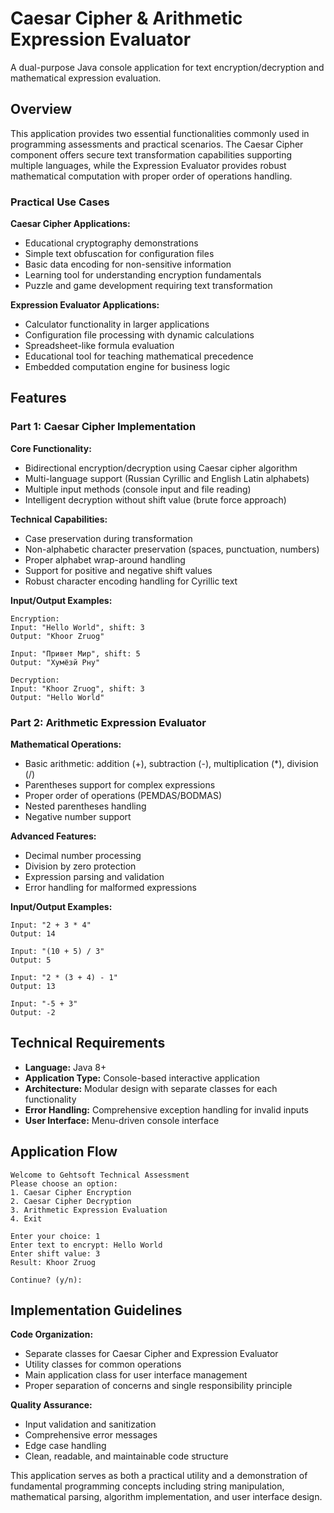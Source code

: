 # Caesar Cipher & Arithmetic Expression Evaluator

A dual-purpose Java console application for text encryption/decryption and mathematical expression evaluation.

## Overview

This application provides two essential functionalities commonly used in programming assessments and practical scenarios. The Caesar Cipher component offers secure text transformation capabilities supporting multiple languages, while the Expression Evaluator provides robust mathematical computation with proper order of operations handling.

### Practical Use Cases

**Caesar Cipher Applications:**
- Educational cryptography demonstrations
- Simple text obfuscation for configuration files
- Basic data encoding for non-sensitive information
- Learning tool for understanding encryption fundamentals
- Puzzle and game development requiring text transformation

**Expression Evaluator Applications:**
- Calculator functionality in larger applications
- Configuration file processing with dynamic calculations
- Spreadsheet-like formula evaluation
- Educational tool for teaching mathematical precedence
- Embedded computation engine for business logic

## Features

### Part 1: Caesar Cipher Implementation

**Core Functionality:**
- Bidirectional encryption/decryption using Caesar cipher algorithm
- Multi-language support (Russian Cyrillic and English Latin alphabets)
- Multiple input methods (console input and file reading)
- Intelligent decryption without shift value (brute force approach)

**Technical Capabilities:**
- Case preservation during transformation
- Non-alphabetic character preservation (spaces, punctuation, numbers)
- Proper alphabet wrap-around handling
- Support for positive and negative shift values
- Robust character encoding handling for Cyrillic text

**Input/Output Examples:**
```
Encryption:
Input: "Hello World", shift: 3
Output: "Khoor Zruog"

Input: "Привет Мир", shift: 5  
Output: "Хумёзй Рну"

Decryption:
Input: "Khoor Zruog", shift: 3
Output: "Hello World"
```

### Part 2: Arithmetic Expression Evaluator

**Mathematical Operations:**
- Basic arithmetic: addition (+), subtraction (-), multiplication (*), division (/)
- Parentheses support for complex expressions
- Proper order of operations (PEMDAS/BODMAS)
- Nested parentheses handling
- Negative number support

**Advanced Features:**
- Decimal number processing
- Division by zero protection
- Expression parsing and validation
- Error handling for malformed expressions

**Input/Output Examples:**
```
Input: "2 + 3 * 4"
Output: 14

Input: "(10 + 5) / 3"
Output: 5

Input: "2 * (3 + 4) - 1"
Output: 13

Input: "-5 + 3"
Output: -2
```

## Technical Requirements

- **Language:** Java 8+
- **Application Type:** Console-based interactive application
- **Architecture:** Modular design with separate classes for each functionality
- **Error Handling:** Comprehensive exception handling for invalid inputs
- **User Interface:** Menu-driven console interface

## Application Flow

```
Welcome to Gehtsoft Technical Assessment
Please choose an option:
1. Caesar Cipher Encryption
2. Caesar Cipher Decryption  
3. Arithmetic Expression Evaluation
4. Exit

Enter your choice: 1
Enter text to encrypt: Hello World
Enter shift value: 3
Result: Khoor Zruog

Continue? (y/n):
```

## Implementation Guidelines

**Code Organization:**
- Separate classes for Caesar Cipher and Expression Evaluator
- Utility classes for common operations
- Main application class for user interface management
- Proper separation of concerns and single responsibility principle

**Quality Assurance:**
- Input validation and sanitization
- Comprehensive error messages
- Edge case handling
- Clean, readable, and maintainable code structure

This application serves as both a practical utility and a demonstration of fundamental programming concepts including string manipulation, mathematical parsing, algorithm implementation, and user interface design.
